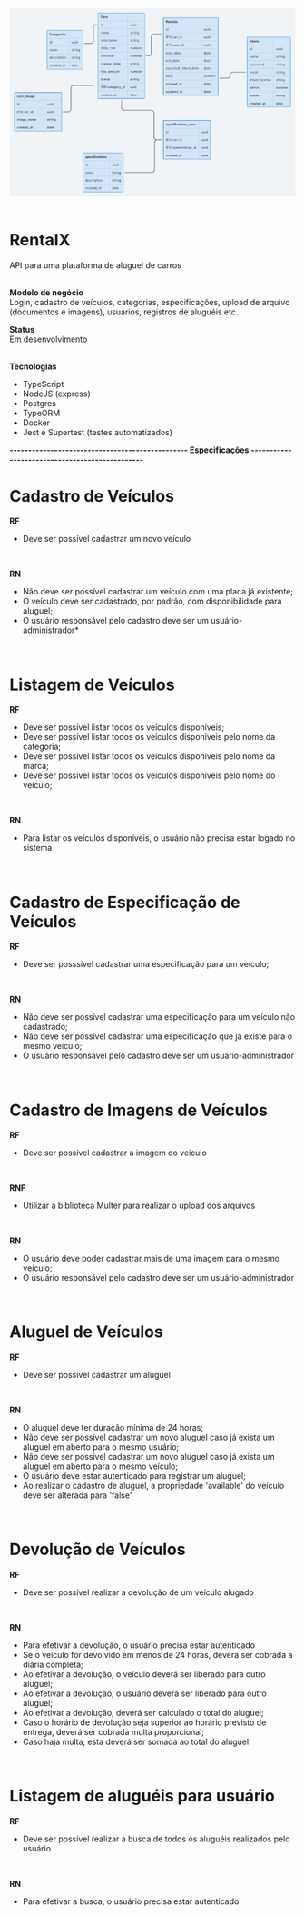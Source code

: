 ![landingPage](diagrama2.png)
</br>
</br>

# RentalX
API para uma plataforma de aluguel de carros 
</br></br>

**Modelo de negócio** </br>
Login, cadastro de veículos, categorias, especificações, upload de arquivo (documentos e imagens), usuários, registros de aluguéis etc.

**Status** </br>
Em desenvolvimento 
</br>
</br>

**Tecnologias**</br>
- TypeScript
- NodeJS (express)
- Postgres
- TypeORM
- Docker
- Jest e Supertest (testes automatizados)</br>

**------------------------------------------------ Especificações -----------------------------------------------**</br>
# Cadastro de Veículos
**RF**</br>
- Deve ser possível cadastrar um novo veículo
</br>

**RN**</br>
- Não deve ser possível cadastrar um veículo com uma placa já existente;
- O veículo deve ser cadastrado, por padrão, com disponibilidade para aluguel; 
- O usuário responsável pelo cadastro deve ser um usuário-administrador*
</br>

# Listagem de Veículos
**RF**</br>
- Deve ser possível listar todos os veículos disponíveis;
- Deve ser possível listar todos os veículos disponíveis pelo nome da categoria;
- Deve ser possível listar todos os veículos disponíveis pelo nome da marca;
- Deve ser possível listar todos os veículos disponíveis pelo nome do veículo;
</br>

**RN**
- Para listar os veículos disponíveis, o usuário não precisa estar logado no sistema
</br>

# Cadastro de Especificação de Veículos
**RF**</br>
- Deve ser posssível cadastrar uma especificação para um veículo;
</br>

**RN**</br>
- Não deve ser possível cadastrar uma especificação para um veículo não cadastrado;
- Não deve ser possível cadastrar uma especificação que já existe para o mesmo veículo;
- O usuário responsável pelo cadastro deve ser um usuário-administrador
</br>

# Cadastro de Imagens de Veículos 
**RF**</br>
- Deve ser possível cadastrar a imagem do veículo
</br>

**RNF**</br>
- Utilizar a biblioteca Multer para realizar o upload dos arquivos
</br>

**RN**</br>
- O usuário deve poder cadastrar mais de uma imagem para o mesmo veículo;
- O usuário responsável pelo cadastro deve ser um usuário-administrador
</br>

# Aluguel de Veículos
**RF**</br>
- Deve ser possível cadastrar um aluguel
</br>

**RN**</br>
- O aluguel deve ter duração mínima de 24 horas;
- Não deve ser possível cadastrar um novo aluguel caso já exista um aluguel em aberto para o mesmo usuário;
- Não deve ser possível cadastrar um novo aluguel caso já exista um aluguel em aberto para o mesmo veículo;
- O usuário deve estar autenticado para registrar um aluguel;
- Ao realizar o cadastro de aluguel, a propriedade 'available' do veículo deve ser alterada para 'false'
</br>

# Devolução de Veículos 
**RF**</br>
- Deve ser possível realizar a devolução de um veículo alugado
</br>

**RN**</br>
- Para efetivar a devolução, o usuário precisa estar autenticado
- Se o veículo for devolvido em menos de 24 horas, deverá ser cobrada a diária completa;
- Ao efetivar a devolução, o veículo deverá ser liberado para outro aluguel;
- Ao efetivar a devolução, o usuário deverá ser liberado para outro aluguel;
- Ao efetivar a devolução, deverá ser calculado o total do aluguel;
- Caso o horário de devolução seja superior ao horário previsto de entrega, deverá ser cobrada multa proporcional;
- Caso haja multa, esta deverá ser somada ao total do aluguel
</br>

# Listagem de aluguéis para usuário 
**RF**</br>
- Deve ser possível realizar a busca de todos os aluguéis realizados pelo usuário
</br>

**RN**</br>
- Para efetivar a busca, o usuário precisa estar autenticado